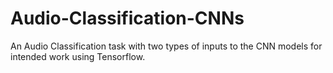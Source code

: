 # Audio-Classification-CNNs
An Audio Classification task with two types of inputs to the CNN models for intended work using Tensorflow.
